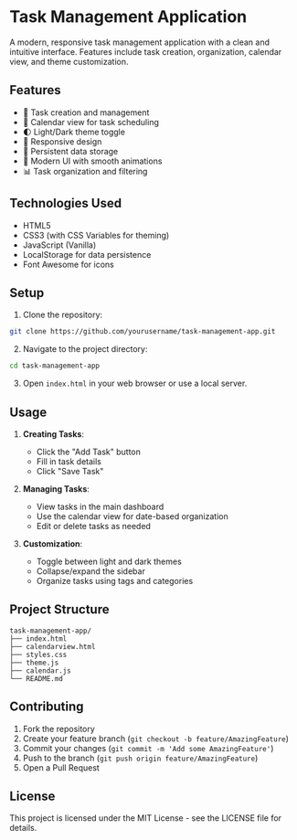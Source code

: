 # Task Management Application

A modern, responsive task management application with a clean and intuitive interface. Features include task creation, organization, calendar view, and theme customization.

## Features

- 📝 Task creation and management
- 📅 Calendar view for task scheduling
- 🌓 Light/Dark theme toggle
- 📱 Responsive design
- 💾 Persistent data storage
- 🎨 Modern UI with smooth animations
- 📊 Task organization and filtering

## Technologies Used

- HTML5
- CSS3 (with CSS Variables for theming)
- JavaScript (Vanilla)
- LocalStorage for data persistence
- Font Awesome for icons

## Setup

1. Clone the repository:
```bash
git clone https://github.com/yourusername/task-management-app.git
```

2. Navigate to the project directory:
```bash
cd task-management-app
```

3. Open `index.html` in your web browser or use a local server.

## Usage

1. **Creating Tasks**:
   - Click the "Add Task" button
   - Fill in task details
   - Click "Save Task"

2. **Managing Tasks**:
   - View tasks in the main dashboard
   - Use the calendar view for date-based organization
   - Edit or delete tasks as needed

3. **Customization**:
   - Toggle between light and dark themes
   - Collapse/expand the sidebar
   - Organize tasks using tags and categories

## Project Structure

```
task-management-app/
├── index.html
├── calendarview.html
├── styles.css
├── theme.js
├── calendar.js
└── README.md
```

## Contributing

1. Fork the repository
2. Create your feature branch (`git checkout -b feature/AmazingFeature`)
3. Commit your changes (`git commit -m 'Add some AmazingFeature'`)
4. Push to the branch (`git push origin feature/AmazingFeature`)
5. Open a Pull Request

## License

This project is licensed under the MIT License - see the LICENSE file for details.
